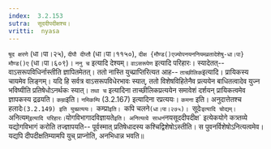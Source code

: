 ```yaml
---
index:  3.2.153
sutra:  सूददीपदीक्षश्च।
vritti:  nyasa
---
```


`षूद क्षरणे` (धा।पा।२५), `दीपौ दीप्तौ` (धा।पा।११५०), `दीक्ष {मौण्ड()एज्योपनयननियमव्रतादेशेषु-धा।पा} मौण्ड()ए` (धा।पा।६०९)। `ननु च` इत्यादि देश्यम्। `वाऽसरूपेण` इत्यादि परिहारः। स्यादेतत्--वाऽसरूपविधिर्नास्तीति ज्ञापितमेतत्। ततो नास्ति युच्प्राप्तिरित्यत आह-- `ताच्छीलिक`इत्यादि। प्रायिकस्य चायमेव लिङ्गम्। यदि हि सर्वत्र वाऽसरूपविधेरभावः स्यात्, ततो विशेषविहितेनैव प्रत्ययेन बाधितत्वादेव युज्न भविष्यीति प्रतिषेधोऽनर्थकः स्यात्। `तथा च` इत्यादिना ताच्छीलिकप्रत्ययेन समावेशं दर्शयन् प्रायिकत्वमेव ज्ञापकस्य द्रढयति। `कम्रा`इति। `नमिकम्पि` (3.2.167) इत्यादिना रप्रत्ययः। `कमना` इति। अनुदात्तेतश्च हलादेः`(3.2.149) इति युच्प्रत्ययः। `कम्प्रा`इति। `कपि चलने`(धा।पा।२७५)।
`सूदेः` इत्यादि चोद्यम्। `अनित्यम्` इत्यादि परिहारः। `योगविभागादविज्ञायते` इति। अनित्यत्वे साधनं `नयसूददीपदीक्ष` इत्येकयोगे कत्र्तव्ये यद्योगविभागं करोति तज्ज्ञापयति-- पूर्वस्मात् प्रतिषेधादस्य कश्चिद्विशेषोऽस्तीति। स पुवनर्विशेषोऽनित्यत्वमेव। यद्यपि दीपदीक्षतिम्यामपि युच् प्राप्नोति, अनभिधान्न भवति॥
